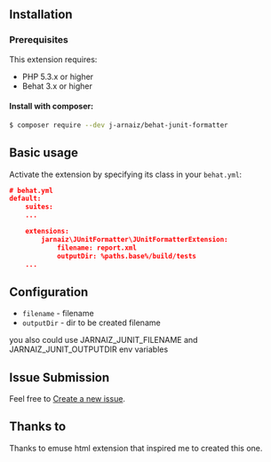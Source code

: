 ## Installation

### Prerequisites

This extension requires:

* PHP 5.3.x or higher
* Behat 3.x or higher

#### Install with composer:

```bash
$ composer require --dev j-arnaiz/behat-junit-formatter
```

## Basic usage

Activate the extension by specifying its class in your `behat.yml`:

```json
# behat.yml
default:
    suites:
    ...

    extensions:
        jarnaiz\JUnitFormatter\JUnitFormatterExtension:
            filename: report.xml
            outputDir: %paths.base%/build/tests
    ...
```

## Configuration

* `filename` - filename
* `outputDir` - dir to be created filename

you also could use JARNAIZ_JUNIT_FILENAME and JARNAIZ_JUNIT_OUTPUTDIR env variables

## Issue Submission

Feel free to [Create a new issue](https://github.com/j-arnaiz/behat-junit-formatter/issues/new).

## Thanks to

Thanks to emuse html extension that inspired me to created this one.

